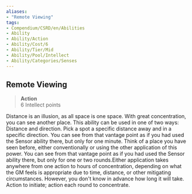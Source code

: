 ```yaml
---
aliases:
- "Remote Viewing"
tags:
- Compendium/CSRD/en/Abilities
- Ability
- Ability/Action
- Ability/Cost/6
- Ability/Tier/Mid
- Ability/Pool/Intellect
- Ability/Categories/Senses
---
```


  
## Remote Viewing  
>**Action**  
>6 Intellect points
  
Distance is an illusion, as all space is one space. With great concentration, you can see another place. This ability can be used in one of two ways: Distance and direction. Pick a spot a specific distance away and in a specific direction. You can see from that vantage point as if you had used the Sensor ability there, but only for one minute. Think of a place you have seen before, either conventionally or using the other application of this power. You can see from that vantage point as if you had used the Sensor ability there, but only for one or two rounds.Either application takes anywhere from one action to hours of concentration, depending on what the GM feels is appropriate due to time, distance, or other mitigating circumstances. However, you don't know in advance how long it will take. Action to initiate; action each round to concentrate.